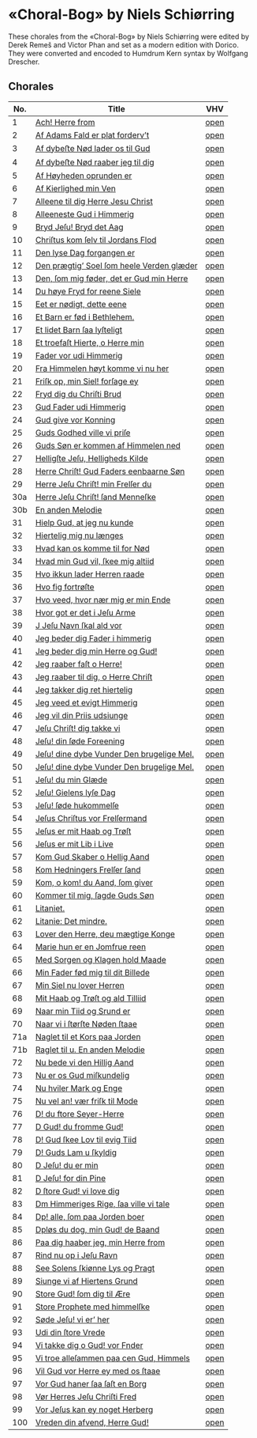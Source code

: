 # «Choral-Bog» by Niels Schiørring

These chorales from the «Choral-Bog» by Niels Schiørring were edited by Derek
Remeš and Victor Phan and set as a modern edition with Dorico. They were
converted and encoded to Humdrum Kern syntax by Wolfgang Drescher.


## Chorales

No. | Title                                                                                                                                                                      | VHV
----|----------------------------------------------------------------------------------------------------------------------------------------------------------------------------|--------------------------------------------------------------------------------------------------------------------------------------------------------------------------------------------------
1   | [Ach! Herre from](https://github.com/WolfgangDrescher/schiorring-choral-bog/blob/master/kern/001-ach-herre-from.krn)                                                       | [open](https://verovio.humdrum.org/?file=https%3A%2F%2Fraw.githubusercontent.com%2FWolfgangDrescher%2Fschiorring-choral-bog%2Fmaster%2Fkern%2F001-ach-herre-from.krn)
2   | [Af Adams Fald er plat forderv’t](https://github.com/WolfgangDrescher/schiorring-choral-bog/blob/master/kern/002-af-adams-fald-er-plat-forderv-t.krn)                      | [open](https://verovio.humdrum.org/?file=https%3A%2F%2Fraw.githubusercontent.com%2FWolfgangDrescher%2Fschiorring-choral-bog%2Fmaster%2Fkern%2F002-af-adams-fald-er-plat-forderv-t.krn)
3   | [Af dybeﬅe Nød lader os til Gud](https://github.com/WolfgangDrescher/schiorring-choral-bog/blob/master/kern/003-af-dybeste-nod-lader-os-til-gud.krn)                       | [open](https://verovio.humdrum.org/?file=https%3A%2F%2Fraw.githubusercontent.com%2FWolfgangDrescher%2Fschiorring-choral-bog%2Fmaster%2Fkern%2F003-af-dybeste-nod-lader-os-til-gud.krn)
4   | [Af dybeﬅe Nød raaber jeg til dig](https://github.com/WolfgangDrescher/schiorring-choral-bog/blob/master/kern/004-af-dybeste-nod-raaber-jeg-til-dig.krn)                   | [open](https://verovio.humdrum.org/?file=https%3A%2F%2Fraw.githubusercontent.com%2FWolfgangDrescher%2Fschiorring-choral-bog%2Fmaster%2Fkern%2F004-af-dybeste-nod-raaber-jeg-til-dig.krn)
5   | [Af Høyheden oprunden er](https://github.com/WolfgangDrescher/schiorring-choral-bog/blob/master/kern/005-af-hoyheden-oprunden-er.krn)                                      | [open](https://verovio.humdrum.org/?file=https%3A%2F%2Fraw.githubusercontent.com%2FWolfgangDrescher%2Fschiorring-choral-bog%2Fmaster%2Fkern%2F005-af-hoyheden-oprunden-er.krn)
6   | [Af Kierlighed min Ven](https://github.com/WolfgangDrescher/schiorring-choral-bog/blob/master/kern/006-af-kierlighed-min-ven.krn)                                          | [open](https://verovio.humdrum.org/?file=https%3A%2F%2Fraw.githubusercontent.com%2FWolfgangDrescher%2Fschiorring-choral-bog%2Fmaster%2Fkern%2F006-af-kierlighed-min-ven.krn)
7   | [Alleene til dig Herre Jesu Christ](https://github.com/WolfgangDrescher/schiorring-choral-bog/blob/master/kern/007-alleene-til-dig-herre-jesu-christ.krn)                  | [open](https://verovio.humdrum.org/?file=https%3A%2F%2Fraw.githubusercontent.com%2FWolfgangDrescher%2Fschiorring-choral-bog%2Fmaster%2Fkern%2F007-alleene-til-dig-herre-jesu-christ.krn)
8   | [Alleeneste Gud i Himmerig](https://github.com/WolfgangDrescher/schiorring-choral-bog/blob/master/kern/008-alleeneste-gud-i-himmerig.krn)                                  | [open](https://verovio.humdrum.org/?file=https%3A%2F%2Fraw.githubusercontent.com%2FWolfgangDrescher%2Fschiorring-choral-bog%2Fmaster%2Fkern%2F008-alleeneste-gud-i-himmerig.krn)
9   | [Bryd Jeſu! Bryd det Aag](https://github.com/WolfgangDrescher/schiorring-choral-bog/blob/master/kern/009-bryd-jesu-bryd-det-aag.krn)                                       | [open](https://verovio.humdrum.org/?file=https%3A%2F%2Fraw.githubusercontent.com%2FWolfgangDrescher%2Fschiorring-choral-bog%2Fmaster%2Fkern%2F009-bryd-jesu-bryd-det-aag.krn)
10  | [Chriſtus kom ſelv til Jordans Flod](https://github.com/WolfgangDrescher/schiorring-choral-bog/blob/master/kern/010-christus-kom-selv-til-jordans-flod.krn)                | [open](https://verovio.humdrum.org/?file=https%3A%2F%2Fraw.githubusercontent.com%2FWolfgangDrescher%2Fschiorring-choral-bog%2Fmaster%2Fkern%2F010-christus-kom-selv-til-jordans-flod.krn)
11  | [Den lyse Dag forgangen er](https://github.com/WolfgangDrescher/schiorring-choral-bog/blob/master/kern/011-den-lyse-dag-forgangen-er.krn)                                  | [open](https://verovio.humdrum.org/?file=https%3A%2F%2Fraw.githubusercontent.com%2FWolfgangDrescher%2Fschiorring-choral-bog%2Fmaster%2Fkern%2F011-den-lyse-dag-forgangen-er.krn)
12  | [Den prægtig’ Soel ſom heele Verden glæder](https://github.com/WolfgangDrescher/schiorring-choral-bog/blob/master/kern/012-den-praegtig-soel-som-heele-verden-glaeder.krn) | [open](https://verovio.humdrum.org/?file=https%3A%2F%2Fraw.githubusercontent.com%2FWolfgangDrescher%2Fschiorring-choral-bog%2Fmaster%2Fkern%2F012-den-praegtig-soel-som-heele-verden-glaeder.krn)
13  | [Den, ſom mig føder, det er Gud min Herre](https://github.com/WolfgangDrescher/schiorring-choral-bog/blob/master/kern/013-den-som-mig-foder-det-er-gud-min-herre.krn)      | [open](https://verovio.humdrum.org/?file=https%3A%2F%2Fraw.githubusercontent.com%2FWolfgangDrescher%2Fschiorring-choral-bog%2Fmaster%2Fkern%2F013-den-som-mig-foder-det-er-gud-min-herre.krn)
14  | [Du høye Fryd for reene Siele](https://github.com/WolfgangDrescher/schiorring-choral-bog/blob/master/kern/014-du-hoye-fryd-for-reene-siele.krn)                            | [open](https://verovio.humdrum.org/?file=https%3A%2F%2Fraw.githubusercontent.com%2FWolfgangDrescher%2Fschiorring-choral-bog%2Fmaster%2Fkern%2F014-du-hoye-fryd-for-reene-siele.krn)
15  | [Eet er nødigt, dette eene](https://github.com/WolfgangDrescher/schiorring-choral-bog/blob/master/kern/015-eet-er-nodigt-dette-eene.krn)                                   | [open](https://verovio.humdrum.org/?file=https%3A%2F%2Fraw.githubusercontent.com%2FWolfgangDrescher%2Fschiorring-choral-bog%2Fmaster%2Fkern%2F015-eet-er-nodigt-dette-eene.krn)
16  | [Et Barn er fød i Bethlehem.](https://github.com/WolfgangDrescher/schiorring-choral-bog/blob/master/kern/016-et-barn-er-fod-i-bethlehem.krn)                               | [open](https://verovio.humdrum.org/?file=https%3A%2F%2Fraw.githubusercontent.com%2FWolfgangDrescher%2Fschiorring-choral-bog%2Fmaster%2Fkern%2F016-et-barn-er-fod-i-bethlehem.krn)
17  | [Et lidet Barn ſaa lyſteligt](https://github.com/WolfgangDrescher/schiorring-choral-bog/blob/master/kern/017-et-lidet-barn-saa-lysteligt.krn)                              | [open](https://verovio.humdrum.org/?file=https%3A%2F%2Fraw.githubusercontent.com%2FWolfgangDrescher%2Fschiorring-choral-bog%2Fmaster%2Fkern%2F017-et-lidet-barn-saa-lysteligt.krn)
18  | [Et troefaſt Hierte, o Herre min](https://github.com/WolfgangDrescher/schiorring-choral-bog/blob/master/kern/018-et-troefast-hierte-o-herre-min.krn)                       | [open](https://verovio.humdrum.org/?file=https%3A%2F%2Fraw.githubusercontent.com%2FWolfgangDrescher%2Fschiorring-choral-bog%2Fmaster%2Fkern%2F018-et-troefast-hierte-o-herre-min.krn)
19  | [Fader vor udi Himmerig](https://github.com/WolfgangDrescher/schiorring-choral-bog/blob/master/kern/019-fader-vor-udi-himmerig.krn)                                        | [open](https://verovio.humdrum.org/?file=https%3A%2F%2Fraw.githubusercontent.com%2FWolfgangDrescher%2Fschiorring-choral-bog%2Fmaster%2Fkern%2F019-fader-vor-udi-himmerig.krn)
20  | [Fra Himmelen høyt komme vi nu her](https://github.com/WolfgangDrescher/schiorring-choral-bog/blob/master/kern/020-fra-himmelen-hoyt-komme-vi-nu-her.krn)                  | [open](https://verovio.humdrum.org/?file=https%3A%2F%2Fraw.githubusercontent.com%2FWolfgangDrescher%2Fschiorring-choral-bog%2Fmaster%2Fkern%2F020-fra-himmelen-hoyt-komme-vi-nu-her.krn)
21  | [Friſk op, min Siel! forſage ey](https://github.com/WolfgangDrescher/schiorring-choral-bog/blob/master/kern/021-frisk-op-min-siel-forsage-ey.krn)                          | [open](https://verovio.humdrum.org/?file=https%3A%2F%2Fraw.githubusercontent.com%2FWolfgangDrescher%2Fschiorring-choral-bog%2Fmaster%2Fkern%2F021-frisk-op-min-siel-forsage-ey.krn)
22  | [Fryd dig du Chriſti Brud](https://github.com/WolfgangDrescher/schiorring-choral-bog/blob/master/kern/022-fryd-dig-du-christi-brud.krn)                                    | [open](https://verovio.humdrum.org/?file=https%3A%2F%2Fraw.githubusercontent.com%2FWolfgangDrescher%2Fschiorring-choral-bog%2Fmaster%2Fkern%2F022-fryd-dig-du-christi-brud.krn)
23  | [Gud Fader udi Himmerig](https://github.com/WolfgangDrescher/schiorring-choral-bog/blob/master/kern/023-gud-fader-udi-himmerig.krn)                                        | [open](https://verovio.humdrum.org/?file=https%3A%2F%2Fraw.githubusercontent.com%2FWolfgangDrescher%2Fschiorring-choral-bog%2Fmaster%2Fkern%2F023-gud-fader-udi-himmerig.krn)
24  | [Gud give vor Konning](https://github.com/WolfgangDrescher/schiorring-choral-bog/blob/master/kern/024-gud-give-vor-konning.krn)                                            | [open](https://verovio.humdrum.org/?file=https%3A%2F%2Fraw.githubusercontent.com%2FWolfgangDrescher%2Fschiorring-choral-bog%2Fmaster%2Fkern%2F024-gud-give-vor-konning.krn)
25  | [Guds Godhed ville vi priſe](https://github.com/WolfgangDrescher/schiorring-choral-bog/blob/master/kern/025-guds-godhed-ville-vi-prise.krn)                                | [open](https://verovio.humdrum.org/?file=https%3A%2F%2Fraw.githubusercontent.com%2FWolfgangDrescher%2Fschiorring-choral-bog%2Fmaster%2Fkern%2F025-guds-godhed-ville-vi-prise.krn)
26  | [Guds Søn er kommen af Himmelen ned](https://github.com/WolfgangDrescher/schiorring-choral-bog/blob/master/kern/026-guds-son-er-kommen-af-himmelen-ned.krn)                | [open](https://verovio.humdrum.org/?file=https%3A%2F%2Fraw.githubusercontent.com%2FWolfgangDrescher%2Fschiorring-choral-bog%2Fmaster%2Fkern%2F026-guds-son-er-kommen-af-himmelen-ned.krn)
27  | [Helligſte Jeſu, Helligheds Kilde](https://github.com/WolfgangDrescher/schiorring-choral-bog/blob/master/kern/027-helligste-jesu-helligheds-kilde.krn)                     | [open](https://verovio.humdrum.org/?file=https%3A%2F%2Fraw.githubusercontent.com%2FWolfgangDrescher%2Fschiorring-choral-bog%2Fmaster%2Fkern%2F027-helligste-jesu-helligheds-kilde.krn)
28  | [Herre Chriſt! Gud Faders eenbaarne Søn](https://github.com/WolfgangDrescher/schiorring-choral-bog/blob/master/kern/028-herre-christ-gud-faders-eenbaarne-son.krn)         | [open](https://verovio.humdrum.org/?file=https%3A%2F%2Fraw.githubusercontent.com%2FWolfgangDrescher%2Fschiorring-choral-bog%2Fmaster%2Fkern%2F028-herre-christ-gud-faders-eenbaarne-son.krn)
29  | [Herre Jeſu Chriſt! min Frelſer du](https://github.com/WolfgangDrescher/schiorring-choral-bog/blob/master/kern/029-herre-jesu-christ-min-frelser-du.krn)                   | [open](https://verovio.humdrum.org/?file=https%3A%2F%2Fraw.githubusercontent.com%2FWolfgangDrescher%2Fschiorring-choral-bog%2Fmaster%2Fkern%2F029-herre-jesu-christ-min-frelser-du.krn)
30a | [Herre Jeſu Chriſt! ſand Menneſke](https://github.com/WolfgangDrescher/schiorring-choral-bog/blob/master/kern/030a-herre-jesu-christ-sand-menneske.krn)                    | [open](https://verovio.humdrum.org/?file=https%3A%2F%2Fraw.githubusercontent.com%2FWolfgangDrescher%2Fschiorring-choral-bog%2Fmaster%2Fkern%2F030a-herre-jesu-christ-sand-menneske.krn)
30b | [En anden Melodie](https://github.com/WolfgangDrescher/schiorring-choral-bog/blob/master/kern/030b-en-anden-melodie.krn)                                                   | [open](https://verovio.humdrum.org/?file=https%3A%2F%2Fraw.githubusercontent.com%2FWolfgangDrescher%2Fschiorring-choral-bog%2Fmaster%2Fkern%2F030b-en-anden-melodie.krn)
31  | [Hielp Gud, at jeg nu kunde](https://github.com/WolfgangDrescher/schiorring-choral-bog/blob/master/kern/031-hielp-gud-at-jeg-nu-kunde.krn)                                 | [open](https://verovio.humdrum.org/?file=https%3A%2F%2Fraw.githubusercontent.com%2FWolfgangDrescher%2Fschiorring-choral-bog%2Fmaster%2Fkern%2F031-hielp-gud-at-jeg-nu-kunde.krn)
32  | [Hiertelig mig nu længes](https://github.com/WolfgangDrescher/schiorring-choral-bog/blob/master/kern/032-hiertelig-mig-nu-l-youges.krn)                                    | [open](https://verovio.humdrum.org/?file=https%3A%2F%2Fraw.githubusercontent.com%2FWolfgangDrescher%2Fschiorring-choral-bog%2Fmaster%2Fkern%2F032-hiertelig-mig-nu-l-youges.krn)
33  | [Hvad kan os komme til for Nød](https://github.com/WolfgangDrescher/schiorring-choral-bog/blob/master/kern/033-hvad-kan-os-komme-til-for-nod.krn)                          | [open](https://verovio.humdrum.org/?file=https%3A%2F%2Fraw.githubusercontent.com%2FWolfgangDrescher%2Fschiorring-choral-bog%2Fmaster%2Fkern%2F033-hvad-kan-os-komme-til-for-nod.krn)
34  | [Hvad min Gud vil, ſkee mig altiid](https://github.com/WolfgangDrescher/schiorring-choral-bog/blob/master/kern/034-hvad-min-gud-vil-skee-mig-altiid.krn)                   | [open](https://verovio.humdrum.org/?file=https%3A%2F%2Fraw.githubusercontent.com%2FWolfgangDrescher%2Fschiorring-choral-bog%2Fmaster%2Fkern%2F034-hvad-min-gud-vil-skee-mig-altiid.krn)
35  | [Hvo ikkun lader Herren raade](https://github.com/WolfgangDrescher/schiorring-choral-bog/blob/master/kern/035-hvo-ikkun-lader-herren-raade.krn)                            | [open](https://verovio.humdrum.org/?file=https%3A%2F%2Fraw.githubusercontent.com%2FWolfgangDrescher%2Fschiorring-choral-bog%2Fmaster%2Fkern%2F035-hvo-ikkun-lader-herren-raade.krn)
36  | [Hvo fig fortrøſte](https://github.com/WolfgangDrescher/schiorring-choral-bog/blob/master/kern/036-hvo-fig-fortroste.krn)                                                  | [open](https://verovio.humdrum.org/?file=https%3A%2F%2Fraw.githubusercontent.com%2FWolfgangDrescher%2Fschiorring-choral-bog%2Fmaster%2Fkern%2F036-hvo-fig-fortroste.krn)
37  | [Hvo veed, hvor nær mig er min Ende](https://github.com/WolfgangDrescher/schiorring-choral-bog/blob/master/kern/037-hvo-veed-hvor-n-r-mig-er-min-ende.krn)                 | [open](https://verovio.humdrum.org/?file=https%3A%2F%2Fraw.githubusercontent.com%2FWolfgangDrescher%2Fschiorring-choral-bog%2Fmaster%2Fkern%2F037-hvo-veed-hvor-n-r-mig-er-min-ende.krn)
38  | [Hvor got er det i Jeſu Arme](https://github.com/WolfgangDrescher/schiorring-choral-bog/blob/master/kern/038-hvor-got-er-det-i-jesu-arme.krn)                              | [open](https://verovio.humdrum.org/?file=https%3A%2F%2Fraw.githubusercontent.com%2FWolfgangDrescher%2Fschiorring-choral-bog%2Fmaster%2Fkern%2F038-hvor-got-er-det-i-jesu-arme.krn)
39  | [J Jeſu Navn ſkal ald vor](https://github.com/WolfgangDrescher/schiorring-choral-bog/blob/master/kern/039-j-jesu-navn-skal-ald-vor.krn)                                    | [open](https://verovio.humdrum.org/?file=https%3A%2F%2Fraw.githubusercontent.com%2FWolfgangDrescher%2Fschiorring-choral-bog%2Fmaster%2Fkern%2F039-j-jesu-navn-skal-ald-vor.krn)
40  | [Jeg beder dig Fader i himmerig](https://github.com/WolfgangDrescher/schiorring-choral-bog/blob/master/kern/040-jeg-beder-dig-fader-i-himmerig.krn)                        | [open](https://verovio.humdrum.org/?file=https%3A%2F%2Fraw.githubusercontent.com%2FWolfgangDrescher%2Fschiorring-choral-bog%2Fmaster%2Fkern%2F040-jeg-beder-dig-fader-i-himmerig.krn)
41  | [Jeg beder dig min Herre og Gud!](https://github.com/WolfgangDrescher/schiorring-choral-bog/blob/master/kern/041-jeg-beder-dig-min-herre-og-gud.krn)                       | [open](https://verovio.humdrum.org/?file=https%3A%2F%2Fraw.githubusercontent.com%2FWolfgangDrescher%2Fschiorring-choral-bog%2Fmaster%2Fkern%2F041-jeg-beder-dig-min-herre-og-gud.krn)
42  | [Jeg raaber faſt o Herre!](https://github.com/WolfgangDrescher/schiorring-choral-bog/blob/master/kern/042-jeg-raaber-fast-o-herre.krn)                                     | [open](https://verovio.humdrum.org/?file=https%3A%2F%2Fraw.githubusercontent.com%2FWolfgangDrescher%2Fschiorring-choral-bog%2Fmaster%2Fkern%2F042-jeg-raaber-fast-o-herre.krn)
43  | [Jeg raaber til dig, o Herre Chriſt](https://github.com/WolfgangDrescher/schiorring-choral-bog/blob/master/kern/043-jeg-raaber-til-dig-o-herre-christ.krn)                 | [open](https://verovio.humdrum.org/?file=https%3A%2F%2Fraw.githubusercontent.com%2FWolfgangDrescher%2Fschiorring-choral-bog%2Fmaster%2Fkern%2F043-jeg-raaber-til-dig-o-herre-christ.krn)
44  | [Jeg takker dig ret hiertelig](https://github.com/WolfgangDrescher/schiorring-choral-bog/blob/master/kern/044-jeg-takker-dig-ret-hiertelig.krn)                            | [open](https://verovio.humdrum.org/?file=https%3A%2F%2Fraw.githubusercontent.com%2FWolfgangDrescher%2Fschiorring-choral-bog%2Fmaster%2Fkern%2F044-jeg-takker-dig-ret-hiertelig.krn)
45  | [Jeg veed et evigt Himmerig](https://github.com/WolfgangDrescher/schiorring-choral-bog/blob/master/kern/045-jeg-veed-et-evigt-himmerig.krn)                                | [open](https://verovio.humdrum.org/?file=https%3A%2F%2Fraw.githubusercontent.com%2FWolfgangDrescher%2Fschiorring-choral-bog%2Fmaster%2Fkern%2F045-jeg-veed-et-evigt-himmerig.krn)
46  | [Jeg vil din Priis udsiunge](https://github.com/WolfgangDrescher/schiorring-choral-bog/blob/master/kern/046-jeg-vil-din-priis-udsiunge.krn)                                | [open](https://verovio.humdrum.org/?file=https%3A%2F%2Fraw.githubusercontent.com%2FWolfgangDrescher%2Fschiorring-choral-bog%2Fmaster%2Fkern%2F046-jeg-vil-din-priis-udsiunge.krn)
47  | [Jeſu Chriſt! dig takke vi](https://github.com/WolfgangDrescher/schiorring-choral-bog/blob/master/kern/047-jesu-christ-dig-takke-vi.krn)                                   | [open](https://verovio.humdrum.org/?file=https%3A%2F%2Fraw.githubusercontent.com%2FWolfgangDrescher%2Fschiorring-choral-bog%2Fmaster%2Fkern%2F047-jesu-christ-dig-takke-vi.krn)
48  | [Jeſu! din ſøde Foreening](https://github.com/WolfgangDrescher/schiorring-choral-bog/blob/master/kern/048-jesu-din-sode-foreening.krn)                                     | [open](https://verovio.humdrum.org/?file=https%3A%2F%2Fraw.githubusercontent.com%2FWolfgangDrescher%2Fschiorring-choral-bog%2Fmaster%2Fkern%2F048-jesu-din-sode-foreening.krn)
49  | [Jeſu! dine dybe Vunder Den brugelige Mel.](https://github.com/WolfgangDrescher/schiorring-choral-bog/blob/master/kern/049-jesu-dine-dybe-vunder-den-brugelige-mel.krn)    | [open](https://verovio.humdrum.org/?file=https%3A%2F%2Fraw.githubusercontent.com%2FWolfgangDrescher%2Fschiorring-choral-bog%2Fmaster%2Fkern%2F049-jesu-dine-dybe-vunder-den-brugelige-mel.krn)
50  | [Jeſu! dine dybe Vunder Den brugelige Mel.](https://github.com/WolfgangDrescher/schiorring-choral-bog/blob/master/kern/050-jesu-dine-dybe-vunder-den-brugelige-mel.krn)    | [open](https://verovio.humdrum.org/?file=https%3A%2F%2Fraw.githubusercontent.com%2FWolfgangDrescher%2Fschiorring-choral-bog%2Fmaster%2Fkern%2F050-jesu-dine-dybe-vunder-den-brugelige-mel.krn)
51  | [Jeſu! du min Glæde](https://github.com/WolfgangDrescher/schiorring-choral-bog/blob/master/kern/051-jesu-du-min-glaede.krn)                                                | [open](https://verovio.humdrum.org/?file=https%3A%2F%2Fraw.githubusercontent.com%2FWolfgangDrescher%2Fschiorring-choral-bog%2Fmaster%2Fkern%2F051-jesu-du-min-glaede.krn)
52  | [Jeſu! Gielens lyſe Dag](https://github.com/WolfgangDrescher/schiorring-choral-bog/blob/master/kern/052-jesu-gielens-lyse-dag.krn)                                         | [open](https://verovio.humdrum.org/?file=https%3A%2F%2Fraw.githubusercontent.com%2FWolfgangDrescher%2Fschiorring-choral-bog%2Fmaster%2Fkern%2F052-jesu-gielens-lyse-dag.krn)
53  | [Jeſu! ſøde hukommelſe](https://github.com/WolfgangDrescher/schiorring-choral-bog/blob/master/kern/053-jesu-sode-hukommelse.krn)                                           | [open](https://verovio.humdrum.org/?file=https%3A%2F%2Fraw.githubusercontent.com%2FWolfgangDrescher%2Fschiorring-choral-bog%2Fmaster%2Fkern%2F053-jesu-sode-hukommelse.krn)
54  | [Jeſus Chriſtus vor Frelſermand](https://github.com/WolfgangDrescher/schiorring-choral-bog/blob/master/kern/054-jesus-christus-vor-frelsermand.krn)                        | [open](https://verovio.humdrum.org/?file=https%3A%2F%2Fraw.githubusercontent.com%2FWolfgangDrescher%2Fschiorring-choral-bog%2Fmaster%2Fkern%2F054-jesus-christus-vor-frelsermand.krn)
55  | [Jeſus er mit Haab og Trøſt](https://github.com/WolfgangDrescher/schiorring-choral-bog/blob/master/kern/055-jesus-er-mit-haab-og-trost.krn)                                | [open](https://verovio.humdrum.org/?file=https%3A%2F%2Fraw.githubusercontent.com%2FWolfgangDrescher%2Fschiorring-choral-bog%2Fmaster%2Fkern%2F055-jesus-er-mit-haab-og-trost.krn)
56  | [Jeſus er mit Lib i Live](https://github.com/WolfgangDrescher/schiorring-choral-bog/blob/master/kern/056-jesus-er-mit-lib-i-live.krn)                                      | [open](https://verovio.humdrum.org/?file=https%3A%2F%2Fraw.githubusercontent.com%2FWolfgangDrescher%2Fschiorring-choral-bog%2Fmaster%2Fkern%2F056-jesus-er-mit-lib-i-live.krn)
57  | [Kom Gud Skaber o Hellig Aand](https://github.com/WolfgangDrescher/schiorring-choral-bog/blob/master/kern/057-kom-gud-skaber-o-hellig-aand.krn)                            | [open](https://verovio.humdrum.org/?file=https%3A%2F%2Fraw.githubusercontent.com%2FWolfgangDrescher%2Fschiorring-choral-bog%2Fmaster%2Fkern%2F057-kom-gud-skaber-o-hellig-aand.krn)
58  | [Kom Hedningers Frelſer ſand](https://github.com/WolfgangDrescher/schiorring-choral-bog/blob/master/kern/058-kom-hedningers-frelser-sand.krn)                              | [open](https://verovio.humdrum.org/?file=https%3A%2F%2Fraw.githubusercontent.com%2FWolfgangDrescher%2Fschiorring-choral-bog%2Fmaster%2Fkern%2F058-kom-hedningers-frelser-sand.krn)
59  | [Kom, o kom! du Aand, ſom giver](https://github.com/WolfgangDrescher/schiorring-choral-bog/blob/master/kern/059-kom-o-kom-du-aand-som-giver.krn)                           | [open](https://verovio.humdrum.org/?file=https%3A%2F%2Fraw.githubusercontent.com%2FWolfgangDrescher%2Fschiorring-choral-bog%2Fmaster%2Fkern%2F059-kom-o-kom-du-aand-som-giver.krn)
60  | [Kommer til mig, ſagde Guds Søn](https://github.com/WolfgangDrescher/schiorring-choral-bog/blob/master/kern/060-kommer-til-mig-sagde-guds-son.krn)                         | [open](https://verovio.humdrum.org/?file=https%3A%2F%2Fraw.githubusercontent.com%2FWolfgangDrescher%2Fschiorring-choral-bog%2Fmaster%2Fkern%2F060-kommer-til-mig-sagde-guds-son.krn)
61  | [Litaniet.](https://github.com/WolfgangDrescher/schiorring-choral-bog/blob/master/kern/061-litaniet.krn)                                                                   | [open](https://verovio.humdrum.org/?file=https%3A%2F%2Fraw.githubusercontent.com%2FWolfgangDrescher%2Fschiorring-choral-bog%2Fmaster%2Fkern%2F061-litaniet.krn)
62  | [Litanie: Det mindre.](https://github.com/WolfgangDrescher/schiorring-choral-bog/blob/master/kern/062-litanie-det-mindre.krn)                                              | [open](https://verovio.humdrum.org/?file=https%3A%2F%2Fraw.githubusercontent.com%2FWolfgangDrescher%2Fschiorring-choral-bog%2Fmaster%2Fkern%2F062-litanie-det-mindre.krn)
63  | [Lover den Herre, deu mægtige Konge](https://github.com/WolfgangDrescher/schiorring-choral-bog/blob/master/kern/063-lover-den-herre-deu-m-zutige-konge.krn)                | [open](https://verovio.humdrum.org/?file=https%3A%2F%2Fraw.githubusercontent.com%2FWolfgangDrescher%2Fschiorring-choral-bog%2Fmaster%2Fkern%2F063-lover-den-herre-deu-m-zutige-konge.krn)
64  | [Marie hun er en Jomfrue reen](https://github.com/WolfgangDrescher/schiorring-choral-bog/blob/master/kern/064-marie-hun-er-en-jomfrue-reen.krn)                            | [open](https://verovio.humdrum.org/?file=https%3A%2F%2Fraw.githubusercontent.com%2FWolfgangDrescher%2Fschiorring-choral-bog%2Fmaster%2Fkern%2F064-marie-hun-er-en-jomfrue-reen.krn)
65  | [Med Sorgen og Klagen hold Maade](https://github.com/WolfgangDrescher/schiorring-choral-bog/blob/master/kern/065-med-sorgen-og-klagen-hold-maade.krn)                      | [open](https://verovio.humdrum.org/?file=https%3A%2F%2Fraw.githubusercontent.com%2FWolfgangDrescher%2Fschiorring-choral-bog%2Fmaster%2Fkern%2F065-med-sorgen-og-klagen-hold-maade.krn)
66  | [Min Fader fød mig til dit Billede](https://github.com/WolfgangDrescher/schiorring-choral-bog/blob/master/kern/066-min-fader-fod-mig-til-dit-billede.krn)                  | [open](https://verovio.humdrum.org/?file=https%3A%2F%2Fraw.githubusercontent.com%2FWolfgangDrescher%2Fschiorring-choral-bog%2Fmaster%2Fkern%2F066-min-fader-fod-mig-til-dit-billede.krn)
67  | [Min Siel nu lover Herren](https://github.com/WolfgangDrescher/schiorring-choral-bog/blob/master/kern/067-min-siel-nu-lover-herren.krn)                                    | [open](https://verovio.humdrum.org/?file=https%3A%2F%2Fraw.githubusercontent.com%2FWolfgangDrescher%2Fschiorring-choral-bog%2Fmaster%2Fkern%2F067-min-siel-nu-lover-herren.krn)
68  | [Mit Haab og Trøſt og ald Tilliid](https://github.com/WolfgangDrescher/schiorring-choral-bog/blob/master/kern/068-mit-haab-og-trost-og-ald-tilliid.krn)                    | [open](https://verovio.humdrum.org/?file=https%3A%2F%2Fraw.githubusercontent.com%2FWolfgangDrescher%2Fschiorring-choral-bog%2Fmaster%2Fkern%2F068-mit-haab-og-trost-og-ald-tilliid.krn)
69  | [Naar min Tiid og Srund er](https://github.com/WolfgangDrescher/schiorring-choral-bog/blob/master/kern/069-naar-min-tiid-og-srund-er.krn)                                  | [open](https://verovio.humdrum.org/?file=https%3A%2F%2Fraw.githubusercontent.com%2FWolfgangDrescher%2Fschiorring-choral-bog%2Fmaster%2Fkern%2F069-naar-min-tiid-og-srund-er.krn)
70  | [Naar vi i ſtørſte Nøden ſtaae](https://github.com/WolfgangDrescher/schiorring-choral-bog/blob/master/kern/070-naar-vi-i-storste-noden-staae.krn)                          | [open](https://verovio.humdrum.org/?file=https%3A%2F%2Fraw.githubusercontent.com%2FWolfgangDrescher%2Fschiorring-choral-bog%2Fmaster%2Fkern%2F070-naar-vi-i-storste-noden-staae.krn)
71a | [Naglet til et Kors paa Jorden](https://github.com/WolfgangDrescher/schiorring-choral-bog/blob/master/kern/071a-naglet-til-et-kors-paa-jorden.krn)                         | [open](https://verovio.humdrum.org/?file=https%3A%2F%2Fraw.githubusercontent.com%2FWolfgangDrescher%2Fschiorring-choral-bog%2Fmaster%2Fkern%2F071a-naglet-til-et-kors-paa-jorden.krn)
71b | [Raglet til u. En anden Melodie](https://github.com/WolfgangDrescher/schiorring-choral-bog/blob/master/kern/071b-raglet-til-u-en-anden-melodie.krn)                        | [open](https://verovio.humdrum.org/?file=https%3A%2F%2Fraw.githubusercontent.com%2FWolfgangDrescher%2Fschiorring-choral-bog%2Fmaster%2Fkern%2F071b-raglet-til-u-en-anden-melodie.krn)
72  | [Nu bede vi den Hillig Aand](https://github.com/WolfgangDrescher/schiorring-choral-bog/blob/master/kern/072-nu-bede-vi-den-hillig-aand.krn)                                | [open](https://verovio.humdrum.org/?file=https%3A%2F%2Fraw.githubusercontent.com%2FWolfgangDrescher%2Fschiorring-choral-bog%2Fmaster%2Fkern%2F072-nu-bede-vi-den-hillig-aand.krn)
73  | [Nu er os Gud miſkundelig](https://github.com/WolfgangDrescher/schiorring-choral-bog/blob/master/kern/073-nu-er-os-gud-miskundelig.krn)                                    | [open](https://verovio.humdrum.org/?file=https%3A%2F%2Fraw.githubusercontent.com%2FWolfgangDrescher%2Fschiorring-choral-bog%2Fmaster%2Fkern%2F073-nu-er-os-gud-miskundelig.krn)
74  | [Nu hviler Mark og Enge](https://github.com/WolfgangDrescher/schiorring-choral-bog/blob/master/kern/074-nu-hviler-mark-og-enge.krn)                                        | [open](https://verovio.humdrum.org/?file=https%3A%2F%2Fraw.githubusercontent.com%2FWolfgangDrescher%2Fschiorring-choral-bog%2Fmaster%2Fkern%2F074-nu-hviler-mark-og-enge.krn)
75  | [Nu vel an! vær friſk til Mode](https://github.com/WolfgangDrescher/schiorring-choral-bog/blob/master/kern/075-nu-vel-an-vaer-frisk-til-mode.krn)                          | [open](https://verovio.humdrum.org/?file=https%3A%2F%2Fraw.githubusercontent.com%2FWolfgangDrescher%2Fschiorring-choral-bog%2Fmaster%2Fkern%2F075-nu-vel-an-vaer-frisk-til-mode.krn)
76  | [D! du ftore Seyer-Herre](https://github.com/WolfgangDrescher/schiorring-choral-bog/blob/master/kern/076-d-du-ftore-seyer-herre.krn)                                       | [open](https://verovio.humdrum.org/?file=https%3A%2F%2Fraw.githubusercontent.com%2FWolfgangDrescher%2Fschiorring-choral-bog%2Fmaster%2Fkern%2F076-d-du-ftore-seyer-herre.krn)
77  | [D Gud! du fromme Gud!](https://github.com/WolfgangDrescher/schiorring-choral-bog/blob/master/kern/077-d-gud-du-fromme-gud.krn)                                            | [open](https://verovio.humdrum.org/?file=https%3A%2F%2Fraw.githubusercontent.com%2FWolfgangDrescher%2Fschiorring-choral-bog%2Fmaster%2Fkern%2F077-d-gud-du-fromme-gud.krn)
78  | [D! Gud ſkee Lov til evig Tiid](https://github.com/WolfgangDrescher/schiorring-choral-bog/blob/master/kern/078-d-gud-skee-lov-til-evig-tiid.krn)                           | [open](https://verovio.humdrum.org/?file=https%3A%2F%2Fraw.githubusercontent.com%2FWolfgangDrescher%2Fschiorring-choral-bog%2Fmaster%2Fkern%2F078-d-gud-skee-lov-til-evig-tiid.krn)
79  | [D! Guds Lam u ſkyldig](https://github.com/WolfgangDrescher/schiorring-choral-bog/blob/master/kern/079-d-guds-lam-u-skyldig.krn)                                           | [open](https://verovio.humdrum.org/?file=https%3A%2F%2Fraw.githubusercontent.com%2FWolfgangDrescher%2Fschiorring-choral-bog%2Fmaster%2Fkern%2F079-d-guds-lam-u-skyldig.krn)
80  | [D Jeſu! du er min](https://github.com/WolfgangDrescher/schiorring-choral-bog/blob/master/kern/080-d-jesu-du-er-min.krn)                                                   | [open](https://verovio.humdrum.org/?file=https%3A%2F%2Fraw.githubusercontent.com%2FWolfgangDrescher%2Fschiorring-choral-bog%2Fmaster%2Fkern%2F080-d-jesu-du-er-min.krn)
81  | [D Jeſu! for din Pine](https://github.com/WolfgangDrescher/schiorring-choral-bog/blob/master/kern/081-d-jesu-for-din-pine.krn)                                             | [open](https://verovio.humdrum.org/?file=https%3A%2F%2Fraw.githubusercontent.com%2FWolfgangDrescher%2Fschiorring-choral-bog%2Fmaster%2Fkern%2F081-d-jesu-for-din-pine.krn)
82  | [D ſtore Gud! vi love dig](https://github.com/WolfgangDrescher/schiorring-choral-bog/blob/master/kern/082-d-store-gud-vi-love-dig.krn)                                     | [open](https://verovio.humdrum.org/?file=https%3A%2F%2Fraw.githubusercontent.com%2FWolfgangDrescher%2Fschiorring-choral-bog%2Fmaster%2Fkern%2F082-d-store-gud-vi-love-dig.krn)
83  | [Dm Himmeriges Rige, ſaa ville vi tale](https://github.com/WolfgangDrescher/schiorring-choral-bog/blob/master/kern/083-dm-himmeriges-rige-saa-ville-vi-tale.krn)           | [open](https://verovio.humdrum.org/?file=https%3A%2F%2Fraw.githubusercontent.com%2FWolfgangDrescher%2Fschiorring-choral-bog%2Fmaster%2Fkern%2F083-dm-himmeriges-rige-saa-ville-vi-tale.krn)
84  | [Dp! alle, ſom paa Jorden boer](https://github.com/WolfgangDrescher/schiorring-choral-bog/blob/master/kern/084-dp-alle-som-paa-jorden-boer.krn)                            | [open](https://verovio.humdrum.org/?file=https%3A%2F%2Fraw.githubusercontent.com%2FWolfgangDrescher%2Fschiorring-choral-bog%2Fmaster%2Fkern%2F084-dp-alle-som-paa-jorden-boer.krn)
85  | [Dpløs du dog, min Gud! de Baand](https://github.com/WolfgangDrescher/schiorring-choral-bog/blob/master/kern/085-dplos-du-dog-min-gud-de-baand.krn)                        | [open](https://verovio.humdrum.org/?file=https%3A%2F%2Fraw.githubusercontent.com%2FWolfgangDrescher%2Fschiorring-choral-bog%2Fmaster%2Fkern%2F085-dplos-du-dog-min-gud-de-baand.krn)
86  | [Paa dig haaber jeg, min Herre from](https://github.com/WolfgangDrescher/schiorring-choral-bog/blob/master/kern/086-paa-dig-haaber-jeg-min-herre-from.krn)                 | [open](https://verovio.humdrum.org/?file=https%3A%2F%2Fraw.githubusercontent.com%2FWolfgangDrescher%2Fschiorring-choral-bog%2Fmaster%2Fkern%2F086-paa-dig-haaber-jeg-min-herre-from.krn)
87  | [Rind nu op i Jeſu Ravn](https://github.com/WolfgangDrescher/schiorring-choral-bog/blob/master/kern/087-rind-nu-op-i-jesu-ravn.krn)                                        | [open](https://verovio.humdrum.org/?file=https%3A%2F%2Fraw.githubusercontent.com%2FWolfgangDrescher%2Fschiorring-choral-bog%2Fmaster%2Fkern%2F087-rind-nu-op-i-jesu-ravn.krn)
88  | [See Solens ſkiønne Lys og Pragt](https://github.com/WolfgangDrescher/schiorring-choral-bog/blob/master/kern/088-see-solens-skionne-lys-og-pragt.krn)                      | [open](https://verovio.humdrum.org/?file=https%3A%2F%2Fraw.githubusercontent.com%2FWolfgangDrescher%2Fschiorring-choral-bog%2Fmaster%2Fkern%2F088-see-solens-skionne-lys-og-pragt.krn)
89  | [Siunge vi af Hiertens Grund](https://github.com/WolfgangDrescher/schiorring-choral-bog/blob/master/kern/089-siunge-vi-af-hiertens-grund.krn)                              | [open](https://verovio.humdrum.org/?file=https%3A%2F%2Fraw.githubusercontent.com%2FWolfgangDrescher%2Fschiorring-choral-bog%2Fmaster%2Fkern%2F089-siunge-vi-af-hiertens-grund.krn)
90  | [Store Gud! ſom dig til Ære](https://github.com/WolfgangDrescher/schiorring-choral-bog/blob/master/kern/090-store-gud-som-dig-til-aere.krn)                                | [open](https://verovio.humdrum.org/?file=https%3A%2F%2Fraw.githubusercontent.com%2FWolfgangDrescher%2Fschiorring-choral-bog%2Fmaster%2Fkern%2F090-store-gud-som-dig-til-aere.krn)
91  | [Store Prophete med himmelſke](https://github.com/WolfgangDrescher/schiorring-choral-bog/blob/master/kern/091-store-prophete-med-himmelske.krn)                            | [open](https://verovio.humdrum.org/?file=https%3A%2F%2Fraw.githubusercontent.com%2FWolfgangDrescher%2Fschiorring-choral-bog%2Fmaster%2Fkern%2F091-store-prophete-med-himmelske.krn)
92  | [Søde Jeſu! vi er’ her](https://github.com/WolfgangDrescher/schiorring-choral-bog/blob/master/kern/092-sode-jesu-vi-er-her.krn)                                            | [open](https://verovio.humdrum.org/?file=https%3A%2F%2Fraw.githubusercontent.com%2FWolfgangDrescher%2Fschiorring-choral-bog%2Fmaster%2Fkern%2F092-sode-jesu-vi-er-her.krn)
93  | [Udi din ſtore Vrede](https://github.com/WolfgangDrescher/schiorring-choral-bog/blob/master/kern/093-udi-din-store-vrede.krn)                                              | [open](https://verovio.humdrum.org/?file=https%3A%2F%2Fraw.githubusercontent.com%2FWolfgangDrescher%2Fschiorring-choral-bog%2Fmaster%2Fkern%2F093-udi-din-store-vrede.krn)
94  | [Vi takke dig o Gud! vor Fnder](https://github.com/WolfgangDrescher/schiorring-choral-bog/blob/master/kern/094-vi-takke-dig-o-gud-vor-fnder.krn)                           | [open](https://verovio.humdrum.org/?file=https%3A%2F%2Fraw.githubusercontent.com%2FWolfgangDrescher%2Fschiorring-choral-bog%2Fmaster%2Fkern%2F094-vi-takke-dig-o-gud-vor-fnder.krn)
95  | [Vi troe alleſammen paa cen Gud, Himmels](https://github.com/WolfgangDrescher/schiorring-choral-bog/blob/master/kern/095-vi-troe-allesammen-paa-cen-gud-himmels.krn)       | [open](https://verovio.humdrum.org/?file=https%3A%2F%2Fraw.githubusercontent.com%2FWolfgangDrescher%2Fschiorring-choral-bog%2Fmaster%2Fkern%2F095-vi-troe-allesammen-paa-cen-gud-himmels.krn)
96  | [Vil Gud vor Herre ey med os ſtaae](https://github.com/WolfgangDrescher/schiorring-choral-bog/blob/master/kern/096-vil-gud-vor-herre-ey-med-os-staae.krn)                  | [open](https://verovio.humdrum.org/?file=https%3A%2F%2Fraw.githubusercontent.com%2FWolfgangDrescher%2Fschiorring-choral-bog%2Fmaster%2Fkern%2F096-vil-gud-vor-herre-ey-med-os-staae.krn)
97  | [Vor Gud haner ſaa ſaſt en Borg](https://github.com/WolfgangDrescher/schiorring-choral-bog/blob/master/kern/097-vor-gud-haner-saa-sast-en-borg.krn)                        | [open](https://verovio.humdrum.org/?file=https%3A%2F%2Fraw.githubusercontent.com%2FWolfgangDrescher%2Fschiorring-choral-bog%2Fmaster%2Fkern%2F097-vor-gud-haner-saa-sast-en-borg.krn)
98  | [Vør Herres Jeſu Chriſti Fred](https://github.com/WolfgangDrescher/schiorring-choral-bog/blob/master/kern/098-vor-herres-jesu-christi-fred.krn)                            | [open](https://verovio.humdrum.org/?file=https%3A%2F%2Fraw.githubusercontent.com%2FWolfgangDrescher%2Fschiorring-choral-bog%2Fmaster%2Fkern%2F098-vor-herres-jesu-christi-fred.krn)
99  | [Vor Jeſus kan ey noget Herberg](https://github.com/WolfgangDrescher/schiorring-choral-bog/blob/master/kern/099-vor-jesus-kan-ey-noget-herberg.krn)                        | [open](https://verovio.humdrum.org/?file=https%3A%2F%2Fraw.githubusercontent.com%2FWolfgangDrescher%2Fschiorring-choral-bog%2Fmaster%2Fkern%2F099-vor-jesus-kan-ey-noget-herberg.krn)
100 | [Vreden din afvend, Herre Gud!](https://github.com/WolfgangDrescher/schiorring-choral-bog/blob/master/kern/100-vreden-din-afvend-herre-gud.krn)                            | [open](https://verovio.humdrum.org/?file=https%3A%2F%2Fraw.githubusercontent.com%2FWolfgangDrescher%2Fschiorring-choral-bog%2Fmaster%2Fkern%2F100-vreden-din-afvend-herre-gud.krn)
